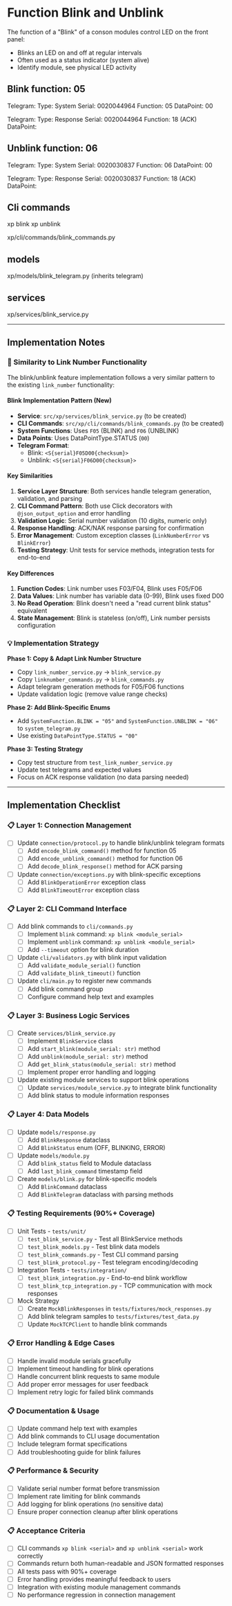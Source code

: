 # Function Blink and Unblink

The function of a "Blink" of a conson modules control LED on the front panel:
- Blinks an LED on and off at regular intervals
- Often used as a status indicator (system alive)
- Identify module, see physical LED activity

## Blink function: 05 
Telegram:<S0020044964F05D00FN>
Type: System
Serial: 0020044964
Function: 05
DataPoint: 00

Telegram:<R0020044964F18DFA>
Type: Response
Serial: 0020044964
Function: 18 (ACK)
DataPoint:  


## Unblink function: 06

Telegram:<S0020030837F06D00FJ>
Type: System
Serial: 0020030837
Function: 06
DataPoint: 00

Telegram:<R0020030837F18DFA>
Type: Response
Serial: 0020030837
Function: 18 (ACK)
DataPoint:  

## Cli commands

xp blink <serial>
xp unblink <serial>

xp/cli/commands/blink_commands.py

## models

xp/models/blink_telegram.py (inherits telegram)

## services

xp/services/blink_service.py

---

## Implementation Notes

### 🔗 Similarity to Link Number Functionality

The blink/unblink feature implementation follows a very similar pattern to the existing `link_number` functionality:

#### **Blink Implementation Pattern (New)**
- **Service**: `src/xp/services/blink_service.py` (to be created)
- **CLI Commands**: `src/xp/cli/commands/blink_commands.py` (to be created)  
- **System Functions**: Uses `F05` (BLINK) and `F06` (UNBLINK)
- **Data Points**: Uses DataPointType.STATUS (`00`)
- **Telegram Format**: 
  - Blink: `<S{serial}F05D00{checksum}>`
  - Unblink: `<S{serial}F06D00{checksum}>`

#### **Key Similarities**
1. **Service Layer Structure**: Both services handle telegram generation, validation, and parsing
2. **CLI Command Pattern**: Both use Click decorators with `@json_output_option` and error handling
3. **Validation Logic**: Serial number validation (10 digits, numeric only)
4. **Response Handling**: ACK/NAK response parsing for confirmation
5. **Error Management**: Custom exception classes (`LinkNumberError` vs `BlinkError`)
6. **Testing Strategy**: Unit tests for service methods, integration tests for end-to-end

#### **Key Differences**
1. **Function Codes**: Link number uses F03/F04, Blink uses F05/F06
2. **Data Values**: Link number has variable data (0-99), Blink uses fixed D00
3. **No Read Operation**: Blink doesn't need a "read current blink status" equivalent
4. **State Management**: Blink is stateless (on/off), Link number persists configuration

### 💡 Implementation Strategy

**Phase 1: Copy & Adapt Link Number Structure**
- Copy `link_number_service.py` → `blink_service.py`
- Copy `linknumber_commands.py` → `blink_commands.py`
- Adapt telegram generation methods for F05/F06 functions
- Update validation logic (remove value range checks)

**Phase 2: Add Blink-Specific Enums**
- Add `SystemFunction.BLINK = "05"` and `SystemFunction.UNBLINK = "06"` to `system_telegram.py`
- Use existing `DataPointType.STATUS = "00"`

**Phase 3: Testing Strategy**
- Copy test structure from `test_link_number_service.py`
- Update test telegrams and expected values
- Focus on ACK response validation (no data parsing needed)

---

## Implementation Checklist

### 📋 Layer 1: Connection Management
- [ ] Update `connection/protocol.py` to handle blink/unblink telegram formats
  - [ ] Add `encode_blink_command()` method for function 05
  - [ ] Add `encode_unblink_command()` method for function 06
  - [ ] Add `decode_blink_response()` method for ACK parsing
- [ ] Update `connection/exceptions.py` with blink-specific exceptions
  - [ ] Add `BlinkOperationError` exception class
  - [ ] Add `BlinkTimeoutError` exception class

### 📋 Layer 2: CLI Command Interface
- [ ] Add blink commands to `cli/commands.py`
  - [ ] Implement `blink` command: `xp blink <module_serial>`
  - [ ] Implement `unblink` command: `xp unblink <module_serial>`
  - [ ] Add `--timeout` option for blink duration
- [ ] Update `cli/validators.py` with blink input validation
  - [ ] Add `validate_module_serial()` function
  - [ ] Add `validate_blink_timeout()` function
- [ ] Update `cli/main.py` to register new commands
  - [ ] Add blink command group
  - [ ] Configure command help text and examples

### 📋 Layer 3: Business Logic Services  
- [ ] Create `services/blink_service.py`
  - [ ] Implement `BlinkService` class
  - [ ] Add `start_blink(module_serial: str)` method
  - [ ] Add `unblink(module_serial: str)` method
  - [ ] Add `get_blink_status(module_serial: str)` method
  - [ ] Implement proper error handling and logging
- [ ] Update existing module services to support blink operations
  - [ ] Update `services/module_service.py` to integrate blink functionality
  - [ ] Add blink status to module information responses

### 📋 Layer 4: Data Models
- [ ] Update `models/response.py` 
  - [ ] Add `BlinkResponse` dataclass
  - [ ] Add `BlinkStatus` enum (OFF, BLINKING, ERROR)
- [ ] Update `models/module.py`
  - [ ] Add `blink_status` field to Module dataclass
  - [ ] Add `last_blink_command` timestamp field
- [ ] Create `models/blink.py` for blink-specific models
  - [ ] Add `BlinkCommand` dataclass
  - [ ] Add `BlinkTelegram` dataclass with parsing methods

### 📋 Testing Requirements (90%+ Coverage)
- [ ] Unit Tests - `tests/unit/`
  - [ ] `test_blink_service.py` - Test all BlinkService methods
  - [ ] `test_blink_models.py` - Test blink data models
  - [ ] `test_blink_commands.py` - Test CLI command parsing
  - [ ] `test_blink_protocol.py` - Test telegram encoding/decoding
- [ ] Integration Tests - `tests/integration/`
  - [ ] `test_blink_integration.py` - End-to-end blink workflow
  - [ ] `test_blink_tcp_integration.py` - TCP communication with mock responses
- [ ] Mock Strategy
  - [ ] Create `MockBlinkResponses` in `tests/fixtures/mock_responses.py`
  - [ ] Add blink telegram samples to `tests/fixtures/test_data.py`
  - [ ] Update `MockTCPClient` to handle blink commands

### 📋 Error Handling & Edge Cases
- [ ] Handle invalid module serials gracefully
- [ ] Implement timeout handling for blink operations
- [ ] Handle concurrent blink requests to same module
- [ ] Add proper error messages for user feedback
- [ ] Implement retry logic for failed blink commands

### 📋 Documentation & Usage
- [ ] Update command help text with examples
- [ ] Add blink commands to CLI usage documentation
- [ ] Include telegram format specifications
- [ ] Add troubleshooting guide for blink failures

### 📋 Performance & Security
- [ ] Validate serial number format before transmission
- [ ] Implement rate limiting for blink commands
- [ ] Add logging for blink operations (no sensitive data)
- [ ] Ensure proper connection cleanup after blink operations

### 📋 Acceptance Criteria
- [ ] CLI commands `xp blink <serial>` and `xp unblink <serial>` work correctly
- [ ] Commands return both human-readable and JSON formatted responses
- [ ] All tests pass with 90%+ coverage
- [ ] Error handling provides meaningful feedback to users
- [ ] Integration with existing module management commands
- [ ] No performance regression in connection management
